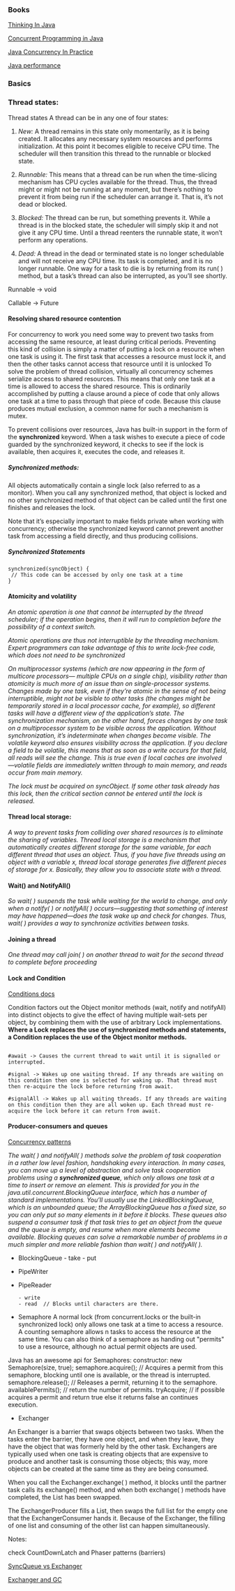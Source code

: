 
### Books

[Thinking In Java](https://sophia.javeriana.edu.co/~cbustaca/docencia/POO-2016-01/documentos/Thinking_in_Java_4th_edition.pdf)

[Concurrent Programming in Java](https://pdfs.semanticscholar.org/2565/03a8676b78ecf8745fa88940eb92416b9fa7.pdf)

[Java Concurrency In Practice](http://www.periodicooficial.oaxaca.gob.mx/files/2011/05/EXT02-2011-05-19.pdf)

[Java performance](http://1.droppdf.com/files/iTkkV/oreilly-java-performance-the-definitive-guide-2014.pdf)


### Basics

### Thread states:

Thread states
A thread can be in any one of four states:

1. *New:* A thread remains in this state only momentarily, as it is being created. It allocates
any necessary system resources and performs initialization. At this point it becomes
eligible to receive CPU time. The scheduler will then transition this thread to the
runnable or blocked state.

2. *Runnable:* This means that a thread can be run when the time-slicing mechanism has
CPU cycles available for the thread. Thus, the thread might or might not be running at
any moment, but there’s nothing to prevent it from being run if the scheduler can arrange
it. That is, it’s not dead or blocked.

3. *Blocked:* The thread can be run, but something prevents it. While a thread is in the
blocked state, the scheduler will simply skip it and not give it any CPU time. Until a
thread reenters the runnable state, it won’t perform any operations.

4. *Dead:* A thread in the dead or terminated state is no longer schedulable and will not
receive any CPU time. Its task is completed, and it is no longer runnable. One way for a
task to die is by returning from its run( ) method, but a task’s thread can also be
interrupted, as you’ll see shortly. 


Runnable -> void 

Callable -> Future


#### Resolving shared resource contention
 
 For concurrency to work you need some way to prevent two tasks from accessing the same resource, at least during
 critical periods. Preventing this kind of collision is simply a matter of putting a
 lock on a resource when one task is using it.
 The first task that accesses a resource must lock it, and then the other tasks
 cannot access that resource until it is unlocked
 To solve the problem of thread collision, virtually all concurrency schemes serialize access to
 shared resources. This means that only one task at a time is allowed to access the shared
 resource. This is ordinarily accomplished by putting a clause around a piece of code that only
 allows one task at a time to pass through that piece of code. Because this clause produces
 mutual exclusion, a common name for such a mechanism is mutex. 
 
 To prevent collisions over resources, Java has built-in support in the form of the
 **synchronized** keyword. When a task wishes to execute a piece of code guarded by the
 synchronized keyword, it checks to see if the lock is available, then acquires it, executes the
 code, and releases it. 

##### Synchronized methods:
 
 All objects automatically contain a single lock (also referred to as a monitor). When you call
 any synchronized method, that object is locked and no other synchronized method of
 that object can be called until the first one finishes and releases the lock. 
 
 Note that it’s especially important to make fields private when working with concurrency;
 otherwise the synchronized keyword cannot prevent another task from accessing a field
 directly, and thus producing collisions. 

##### Synchronized Statements

```
synchronized(syncObject) {
 // This code can be accessed by only one task at a time
} 
```

#### Atomicity and volatility 

*An atomic operation is one that cannot be
interrupted by the thread scheduler; if the operation begins, then it will run to completion
before the possibility of a context switch.*
 
*Atomic operations are thus not interruptible by the threading mechanism. Expert
programmers can take advantage of this to write lock-free code, which does not need to be
synchronized*

*On multiprocessor systems (which are now appearing in the form of multicore processors—
multiple CPUs on a single chip), visibility rather than atomicity is much more of an issue
than on single-processor systems. Changes made by one task, even if they’re atomic in the
sense of not being interruptible, might not be visible to other tasks (the changes might be
temporarily stored in a local processor cache, for example), so different tasks will have a
different view of the application’s state. The synchronization mechanism, on the other hand,
forces changes by one task on a multiprocessor system to be visible across the application.
Without synchronization, it’s indeterminate when changes become visible.
The volatile keyword also ensures visibility across the application. If you declare a field to be
volatile, this means that as soon as a write occurs for that field, all reads will see the change.
This is true even if local caches are involved—volatile fields are immediately written through
to main memory, and reads occur from main memory.* 
 

*The lock must be acquired on syncObject. If some other task already has this lock, then the critical section cannot be
entered until the lock is released.*

#### Thread local storage:


*A way to prevent tasks from colliding over shared resources is to eliminate the
sharing of variables. Thread local storage is a mechanism that automatically creates
different storage for the same variable, for each different thread that uses an object. Thus, if
you have five threads using an object with a variable x, thread local storage generates five
different pieces of storage for x. Basically, they allow you to associate state with a thread.*

#### Wait() and NotifyAll()
 
*So wait( ) suspends the task while waiting for the world
  to change, and only when a notify( ) or notifyAll( ) occurs—suggesting that something of
  interest may have happened—does the task wake up and check for changes. Thus, wait( )
  provides a way to synchronize activities between tasks.*
  
#### Joining a thread
*One thread may call join( ) on another thread to wait for the second thread to complete
before proceeding*


#### Lock and Condition

[Conditions docs](https://docs.oracle.com/javase/8/docs/api/java/util/concurrent/locks/Condition.html)

Condition factors out the Object monitor methods (wait, notify and notifyAll)
into distinct objects to give the effect of having multiple wait-sets per object,
by combining them with the use of arbitrary Lock implementations.
**Where a Lock replaces the use of synchronized methods and statements, a Condition replaces the use of the Object monitor methods.**

```

#await -> Causes the current thread to wait until it is signalled or interrupted.

#signal -> Wakes up one waiting thread. If any threads are waiting on this condition then one is selected for waking up. That thread must then re-acquire the lock before returning from await.

#signalAll -> Wakes up all waiting threads. If any threads are waiting on this condition then they are all woken up. Each thread must re-acquire the lock before it can return from await.              

```


#### Producer-consumers and queues

[Concurrency patterns](https://en.wikipedia.org/wiki/Concurrency_pattern)

*The wait( ) and notifyAll( ) methods solve the problem of task cooperation in a rather low
level fashion, handshaking every interaction.
In many cases, you can move up a level of abstraction and solve task cooperation problems
using a **synchronized queue**, which only allows one task at a time to insert or remove an element.
This is provided for you in the java.util.concurrent.BlockingQueue interface, which has a number of standard
implementations. You’ll usually use the LinkedBlockingQueue, which is an unbounded
queue; the ArrayBlockingQueue has a fixed size, so you can only put so many elements in
it before it blocks.
These queues also suspend a consumer task if that task tries to get an object from the queue
and the queue is empty, and resume when more elements become available. Blocking queues
can solve a remarkable number of problems in a much simpler and more reliable fashion
than wait( ) and notifyAll( ).*

- BlockingQueue
      - take
      - put

- PipeWriter
- PipeReader

      - write
      - read  // Blocks until characters are there.

- Semaphore
    A normal lock (from concurrent.locks or the built-in synchronized lock) only allows one
    task at a time to access a resource.
    A counting semaphore allows n tasks to access the resource at the same time.
    You can also think of a semaphore as handing out "permits" to use a resource, although no actual permit objects are used.


Java has an awesome api for Semaphores:
     constructor: new Semaphore(size, true);
     semaphore.acquire(); // Acquires a permit from this semaphore, blocking until one is available, or the thread is interrupted.
     semaphore.release(); // Releases a permit, returning it to the semaphore.
     availablePermits(); // return the number of permits.
     tryAcquire; // if possible acquires a permit and return true else it returns false an continues execution.

- Exchanger

An Exchanger is a barrier that swaps objects between two tasks. When the tasks enter the
barrier, they have one object, and when they leave, they have the object that was formerly
held by the other task. Exchangers are typically used when one task is creating objects that
are expensive to produce and another task is consuming those objects; this way, more objects
can be created at the same time as they are being consumed. 

When you call the Exchanger.exchange( ) method, it blocks until the partner task calls its exchange()
method, and when both exchange( ) methods have completed, the List<T> has been swapped.
 
 
The ExchangerProducer fills a List, then swaps the full list for the empty one that the ExchangerConsumer hands it.
Because of the Exchanger, the filling of one list and consuming of the other list can happen simultaneously.
 
 
 Notes:
 
check CountDownLatch and Phaser patterns (barriers)

[SyncQueue vs Exchanger](https://stackoverflow.com/questions/9735709/synchronousqueue-vs-exchanger)

[Exchanger and GC](http://vanillajava.blogspot.com.ar/2011/09/exchange-and-gc-less-java.html?z=)













